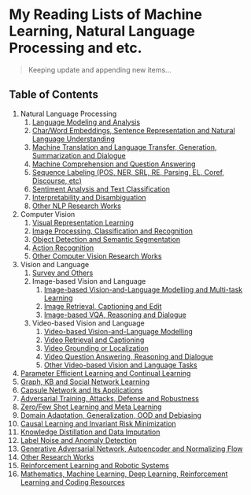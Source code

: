 # My Reading Lists of Machine Learning, Natural Language Processing and etc.

> Keeping update and appending new items...

## Table of Contents
1. Natural Language Processing
    1. [Language Modeling and Analysis](/readme/nlp/language_modeling.md)
    2. [Char/Word Embeddings, Sentence Representation and Natural Language Understanding](/readme/nlp/emb_sent_nlu.md)
    3. [Machine Translation and Language Transfer, Generation, Summarization and Dialogue](/readme/nlp/machine_translation.md)
    4. [Machine Comprehension and Question Answering](/readme/nlp/machine_comprehension.md)
    5. [Sequence Labeling (POS, NER, SRL, RE, Parsing, EL, Coref, Discourse, etc)](/readme/nlp/sequence_labeling.md)
    6. [Sentiment Analysis and Text Classification](/readme/nlp/classification.md)
    7. [Interpretability and Disambiguation](/readme/nlp/interpretability.md)
    8. [Other NLP Research Works](/readme/nlp/others.md)
2. Computer Vision
    1. [Visual Representation Learning](/readme/cv/vision_pretraining.md)
    2. [Image Processing, Classification and Recognition](/readme/cv/processing_classification.md)
    3. [Object Detection and Semantic Segmentation](/readme/cv/detection_segmentation.md)
    4. [Action Recognition](/readme/cv/action_recog.md)
    5. [Other Computer Vision Research Works](/readme/cv/others.md)
3. Vision and Language
    1. [Survey and Others](/readme/grounding/others.md)
    2. Image-based Vision and Language
        1. [Image-based Vision-and-Language Modelling and Multi-task Learning](/readme/grounding/image/vision_language.md)
        2. [Image Retrieval, Captioning and Edit](/readme/grounding/image/retrieval_captioning.md)
        3. [Image-based VQA, Reasoning and Dialogue](/readme/grounding/image/vqa_dialogue.md)
    3. Video-based Vision and Language
        1. [Video-based Vision-and-Language Modelling](/readme/grounding/video/vision_language.md)
        2. [Video Retrieval and Captioning](/readme/grounding/video/video_retrieval_captioning.md)
        3. [Video Grounding or Localization](/readme/grounding/video/video_grounding.md)
        4. [Video Question Answering, Reasoning and Dialogue](/readme/grounding/video/vqa_dialogue.md)
        5. [Other Video-based Vision and Language Tasks](/readme/grounding/video/others.md)
4. [Parameter Efficient Learning and Continual Learning](/readme/param_efficient_continual.md)
5. [Graph, KB and Social Network Learning](/readme/graphs.md)
6. [Capsule Network and Its Applications](/readme/capsule.md)
7. [Adversarial Training, Attacks, Defense and Robustness](/readme/at_attack_defense_robustness.md)
8. [Zero/Few Shot Learning and Meta Learning](/readme/meta.md)
9. [Domain Adaptation, Generalization, OOD and Debiasing](/readme/domain_adapt_ood_bias.md)
10. [Causal Learning and Invariant Risk Minimization](/readme/causal_irm.md)
11. [Knowledge Distillation and Data Imputation](/readme/distill_imputation.md)
12. [Label Noise and Anomaly Detection](/readme/label_noise_anomaly.md)
13. [Generative Adversarial Network, Autoencoder and Normalizing Flow](/readme/GAN_AE_NF.md)
14. [Other Research Works](/readme/others.md)
15. [Reinforcement Learning and Robotic Systems](/readme/rl_and_robotics.md)
16. [Mathematics, Machine Learning, Deep Learning, Reinforcement Learning and Coding Resources](/readme/resources.md)
